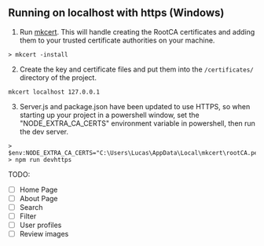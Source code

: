 ## Running on localhost with https (Windows)

1. Run [mkcert](https://github.com/FiloSottile/mkcert). This will handle creating the RootCA certificates and adding them to your trusted certificate authorities on your machine.

```
> mkcert -install
```

2. Create the key and certificate files and put them into the `/certificates/` directory of the project.

```
mkcert localhost 127.0.0.1
```

3. Server.js and package.json have been updated to use HTTPS, so when starting up your project in a powershell window, set the "NODE_EXTRA_CA_CERTS" environment variable in powershell, then run the dev server.

```
> $env:NODE_EXTRA_CA_CERTS="C:\Users\Lucas\AppData\Local\mkcert\rootCA.pem"
> npm run devhttps
```

TODO:

- [ ] Home Page
- [ ] About Page
- [ ] Search
- [ ] Filter
- [ ] User profiles
- [ ] Review images
